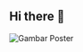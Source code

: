 ## Hi there 👋

![Gambar Poster](https://drive.google.com/file/d/1zCq1R7Dm1NPO5vNHY9BZat38hjuTHxWi/view?usp=drive_link )
<!--
**viseven27/viseven27** is a ✨ _special_ ✨ repository because its `README.md` (this file) appears on your GitHub profile.

Here are some ideas to get you started:

- 🔭 I’m currently working on ...
- 🌱 I’m currently learning ...
- 👯 I’m looking to collaborate on ...
- 🤔 I’m looking for help with ...
- 💬 Ask me about ...
- 📫 How to reach me: ...
- 😄 Pronouns: ...
- ⚡ Fun fact: ...
-->
